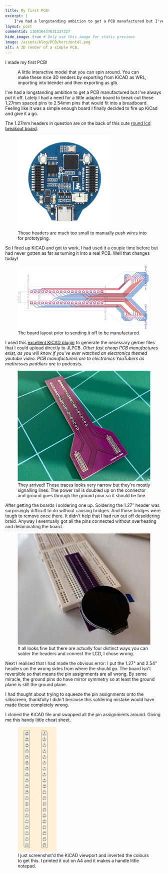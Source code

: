 ```yaml
---
title: My first PCB!
excerpt: |
    I've had a longstanding ambition to get a PCB manufactured but I've always put it off. Lately I had a need for a little adapter board to break out these 1.27mm spaced pins to 2.54mm pins that would fit into a breadboard. Feeling like it was a simple enough board I finally decided to fire up KiCad and give it a go.   <model-viewer alt="An interactive 3D render of a PCB with 2.54mm headers on one side to fit a breadboard and 1.27 inch headers on the other." src="/assets/blog/PCB/model/pcb.glb" ar camera-controls poster="/assets/blog/PCB/model/poster.webp" interaction-prompt="none" shadow-intensity="1" shadow-softness="1" exposure="0.5" camera-orbit="196.6deg 59.73deg 0.1m" field-of-view="30deg" auto-rotate> </model-viewer>
layout: post
commentid: 110810437631337327
hide_image: true # Only use this image for static previews
image: /assets/blog/PCB/horizontal.png
alt: A 3D render of a simple PCB.
---
```

I made my first PCB!

<figure>
<model-viewer alt="An interactive 3D render of a PCB with 2.54mm headers on one side to fit a breadboard and 1.27 inch headers on the other." src="/assets/blog/PCB/model/pcb.glb" ar interaction-prompt="none" camera-controls poster="/assets/blog/PCB/model/poster.webp" shadow-intensity="1" shadow-softness="1" exposure="0.5" camera-orbit="196.6deg 59.73deg 0.1m" field-of-view="30deg" auto-rotate> </model-viewer>
<figcaption>
A little interactive model that you can spin around. You can make these nice 3D renders by exporting from KiCAD as WRL, importing into blender and then exporting as glb.
</figcaption>
</figure>

I've had a longstanding ambition to get a PCB manufactured but I've always put it off. Lately I had a need for a little adapter board to break out these 1.27mm spaced pins to 2.54mm pins that would fit into a breadboard. Feeling like it was a simple enough board I finally decided to fire up KiCad and give it a go.  

The 1.27mm headers in question are on the back of this cute [round lcd breakout board](https://thepihut.com/products/waveshare-rp2040-1-28-ips-lcd-board-with-accelerometer-gyroscope). 

<figure>
<img style="height:300px;" src="/assets/blog/PCB/display_board.webp"/>
<figcaption>
Those headers are much too small to manually push wires into for prototyping.
</figcaption>
</figure>

So I fired up KiCAD and got to work, I had used it a couple time before but had never gotten as far as turning it into a real PCB. Well that changes today!

<figure>
<img src="/assets/blog/PCB/board.svg"/>
<figcaption>
The board layout prior to sending it off to be manufactured.
</figcaption>
</figure>

I used this [excellent KiCAD plugin](https://github.com/Bouni/kicad-jlcpcb-tools) to generate the necessary gerber files that I could upload directly to JLPCB. *Other fast cheap PCB manufactures exist, as you will know if you've ever watched an electronics themed youtube video. PCB manufacturers are to electronics YouTubers as mattresses peddlers are to podcasts.*

<figure>
<img src="/assets/blog/PCB/real.jpeg"/>
<figcaption>
They arrived! Those traces looks very narrow but they're mostly signalling lines. The power rail is doubled up on the connector and ground goes through the ground pour so it should be fine.
</figcaption>
</figure>

After getting the boards I soldering one up. Soldering the 1.27" header was surprisingly difficult to do without causing bridges. And those bridges were tough to remove once there. It didn't help that I had run out off desoldering braid. Anyway I eventually got all the pins connected without overheating and delaminating the board.


<figure>
<img src="/assets/blog/PCB/breadboard.jpeg"/>
<figcaption>
It all looks fine but there are actually four distinct ways you can solder the headers and connect the LCD, I chose wrong.
</figcaption>
</figure>

Next I realised that I had made the obvious error: I put the 1.27" and 2.54" headers on the wrong sides from where the should go. The board isn't reversible so that means the pin assignments are all wrong. By some miracle, the ground pins do have mirror symmetry so at least the ground plane is still the ground plane.

I had thought about trying to squeeze the pin assignments onto the silkscreen, thankfully I didn't because this soldering mistake would have made those completely wrong. 

I cloned the KiCAD file and swapped all the pin assignments around. Giving me this handy little cheat sheet. 


<figure>
<img style="height:400px;" src="/assets/blog/PCB/cheatsheet.png"/>
<figcaption>
I just screenshot'd the KiCAD viewport and inverted the colours to get this. I printed it out on A4 and it makes a handle little notepad.
</figcaption>
</figure>
